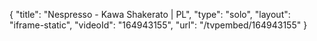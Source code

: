 {
    "title": "Nespresso - Kawa Shakerato | PL",
    "type": "solo",
    "layout": "iframe-static",
    "videoId": "164943155",
    "url": "\/tvpembed\/164943155"
}